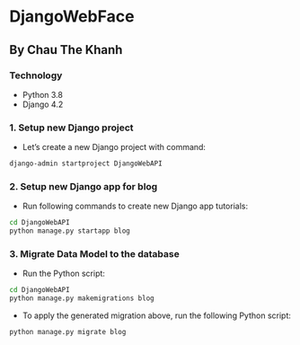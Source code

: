 # DjangoWebFace
## By Chau The Khanh 


### Technology
- Python 3.8
- Django 4.2


### 1. Setup new Django project
- Let’s create a new Django project with command:
```bash
django-admin startproject DjangoWebAPI
```

### 2. Setup new Django app for blog
- Run following commands to create new Django app tutorials:
```bash
cd DjangoWebAPI
python manage.py startapp blog
```

### 3. Migrate Data Model to the database
- Run the Python script:
```bash
cd DjangoWebAPI
python manage.py makemigrations blog
```
- To apply the generated migration above, run the following Python script:
```bash
python manage.py migrate blog
```
